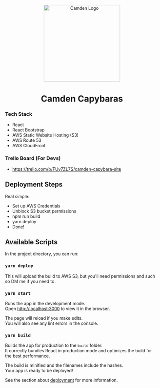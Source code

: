 <p align="center">
  <img src="https://scontent-lhr8-1.xx.fbcdn.net/v/t1.0-9/p960x960/36867593_406766949833688_7835883466062299136_o.jpg?_nc_cat=102&_nc_sid=85a577&_nc_ohc=eZLRx0Acq6sAX_72l3f&_nc_ht=scontent-lhr8-1.xx&_nc_tp=6&oh=50af4ae90a2aeb31ae4e6ec47a67ab3e&oe=5F2D23E9"
       alt="Camden Logo"
       width="250" 
       height="250"/>
</p>

<h1 align="center">Camden Capybaras</h1>

### Tech Stack

- React
- React Bootstrap
- AWS Static Website Hosting (S3)
- AWS Route 53
- AWS CloudFront

### Trello Board (For Devs)

- https://trello.com/b/FUy7ZL7S/camden-capybara-site

## Deployment Steps

Real simple:

- Set up AWS Credentials
- Unblock S3 bucket permissions
- npm run build
- yarn deploy
- Done!

## Available Scripts

In the project directory, you can run:

### `yarn deploy`

This will upload the build to AWS S3, but you'll need permissions and such so DM me if you need to.

### `yarn start`

Runs the app in the development mode.<br />
Open [http://localhost:3000](http://localhost:3000) to view it in the browser.

The page will reload if you make edits.<br />
You will also see any lint errors in the console.

### `yarn build`

Builds the app for production to the `build` folder.<br />
It correctly bundles React in production mode and optimizes the build for the best performance.

The build is minified and the filenames include the hashes.<br />
Your app is ready to be deployed!

See the section about [deployment](https://facebook.github.io/create-react-app/docs/deployment) for more information.
